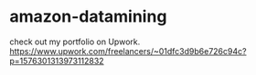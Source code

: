 # amazon-datamining
check out my portfolio on Upwork.
https://www.upwork.com/freelancers/~01dfc3d9b6e726c94c?p=1576301313973112832
